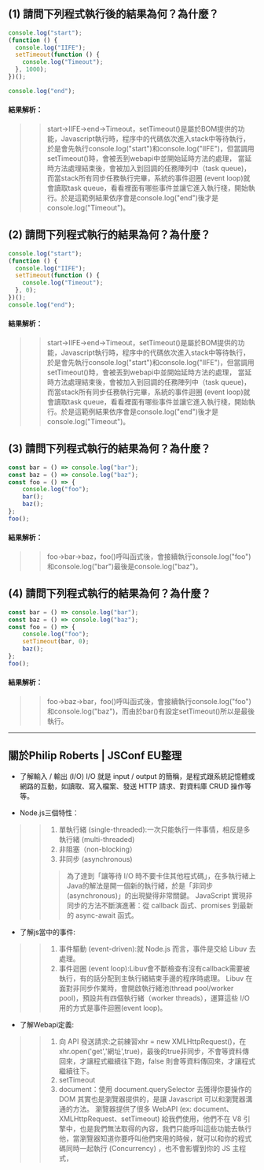 ## (1) 請問下列程式執行後的結果為何？為什麼？

```js
console.log("start");
(function () {
  console.log("IIFE");
  setTimeout(function () {
    console.log("Timeout");
  }, 1000);
})();

console.log("end");
```

#### 結果解析：
>>start→IIFE→end→Timeout，setTimeout()是屬於BOM提供的功能，Javascript執行時，程序中的代碼依次進入stack中等待執行，
於是會先執行console.log("start")和console.log("IIFE")，但當調用setTimeout()時，會被丟到webapi中並開始延時方法的處理，
當延時方法處理結束後，會被加入到回調的任務陣列中（task queue)，而當stack所有同步任務執行完畢，系統的事件迴圈 (event loop)就會讀取task queue，看看裡面有哪些事件並讓它進入執行棧，開始執行。於是這範例結果依序會是console.log("end")後才是console.log("Timeout")。

## (2) 請問下列程式執行的結果為何？為什麼？

```js
console.log("start");
(function () {
  console.log("IIFE");
  setTimeout(function () {
    console.log("Timeout");
  }, 0);
})();
console.log("end");
```

#### 結果解析：
>>start→IIFE→end→Timeout，setTimeout()是屬於BOM提供的功能，Javascript執行時，程序中的代碼依次進入stack中等待執行，
於是會先執行console.log("start")和console.log("IIFE")，但當調用setTimeout()時，會被丟到webapi中並開始延時方法的處理，
當延時方法處理結束後，會被加入到回調的任務陣列中（task queue)，而當stack所有同步任務執行完畢，系統的事件迴圈 (event loop)就會讀取task queue，看看裡面有哪些事件並讓它進入執行棧，開始執行。於是這範例結果依序會是console.log("end")後才是console.log("Timeout")。

## (3) 請問下列程式執行的結果為何？為什麼？

```js
const bar = () => console.log("bar");
const baz = () => console.log("baz");
const foo = () => {
    console.log("foo");
    bar();
    baz();
};
foo();
```

#### 結果解析：
>>foo→bar→baz，foo()呼叫函式後，會接續執行console.log("foo")和console.log("bar")最後是console.log("baz")。

## (4) 請問下列程式執行的結果為何？為什麼？

```js
const bar = () => console.log("bar");
const baz = () => console.log("baz");
const foo = () => {
    console.log("foo");
    setTimeout(bar, 0);
    baz();
};
foo();
```

#### 結果解析：
>>foo→baz→bar，foo()呼叫函式後，會接續執行console.log("foo")和console.log("baz")，而由於bar()有設定setTimeout()所以是最後執行。

*****
## 關於Philip Roberts | JSConf EU整理
* 了解輸入 / 輸出 (I/O)
I/O 就是 input / output 的簡稱，是程式跟系統記憶體或網路的互動，如讀取、寫入檔案、發送 HTTP 請求、對資料庫 CRUD 操作等等。

* Node.js三個特性：
>>1. 單執行緒 (single-threaded):一次只能執行一件事情，相反是多執行緒 (multi-threaded)
>>2. 非阻塞（non-blocking） 
>>3. 非同步 (asynchronous) 
>>>為了達到「讓等待 I/O 時不要卡住其他程式碼」，在多執行緒上Java的解法是開一個新的執行緒，於是「非同步 (asynchronous)」的出現變得非常關鍵。
>JavaScript 實現非同步的方法不斷演進著：從 callback 函式、promises 到最新的 async-await 函式。

* 了解js當中的事件:
>>1. 事件驅動 (event-driven):就 Node.js 而言，事件是交給 Libuv 去處理。
>>2. 事件迴圈 (event loop):Libuv會不斷檢查有沒有callback需要被執行，有的話分配到主執行緒結束手邊的程序時處理。
>> Libuv 在面對非同步作業時，會開啟執行緒池(thread pool/worker pool)，預設共有四個執行緒（worker threads），運算這些 I/O 用的方式是事件迴圈(event loop)。

* 了解Webapi定義:
>>1. 向 API 發送請求:之前練習xhr = new XMLHttpRequest()，在xhr.open('get','網址',true)，最後的true非同步，不會等資料傳回來，才讓程式繼續往下跑，false 則會等資料傳回來，才讓程式繼續往下。
>>2. setTimeout
>>3. document：使用 document.querySelector 去獲得你要操作的 DOM 其實也是瀏覽器提供的，是讓 Javascript 可以和瀏覽器溝通的方法。
>> 瀏覽器提供了很多 WebAPI (ex: document、XMLHttpRequest、setTimeout) 給我們使用，他們不在 V8 引擎中，也是我們無法取得的內容，我們只能呼叫這些功能去執行他，當瀏覽器知道你要呼叫他們來用的時候，就可以和你的程式碼同時一起執行 (Concurrency) ，也不會影響到你的 JS 主程式，